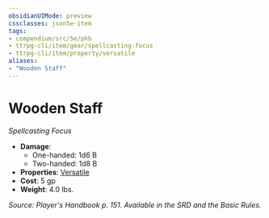 ```yaml
---
obsidianUIMode: preview
cssclasses: json5e-item
tags:
- compendium/src/5e/phb
- ttrpg-cli/item/gear/spellcasting-focus
- ttrpg-cli/item/property/versatile
aliases: 
- "Wooden Staff"
---
```

# Wooden Staff
*Spellcasting Focus*  

- **Damage**:
  - One-handed: 1d6 B
  - Two-handed: 1d8 B
- **Properties**: [Versatile](/3-Mechanics/CLI/rules/item-properties.md#Versatile)
- **Cost**: 5 gp
- **Weight**: 4.0 lbs.

*Source: Player's Handbook p. 151. Available in the SRD and the Basic Rules.*
